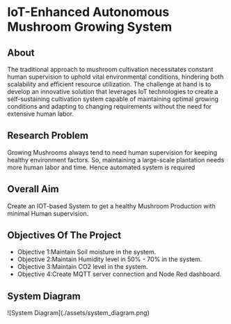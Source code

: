 <h1>IoT-Enhanced Autonomous Mushroom Growing System</h1>

<h2>About</h2>
<p>The traditional approach to mushroom cultivation necessitates constant human supervision to uphold vital environmental conditions, hindering both scalability and efficient resource utilization. The challenge at hand is to develop an innovative solution that leverages IoT technologies to create a self-sustaining cultivation system capable of maintaining optimal growing conditions and adapting to changing requirements without the need for extensive human labor.</p>

<h2>Research Problem</h2>
<p>Growing Mushrooms always tend to need human supervision for keeping healthy environment factors. So, maintaining a large-scale plantation needs more human labor and time. Hence automated system is required</p>

<h2>Overall Aim</h2>
<p>Create an IOT-based System to get a healthy Mushroom Production with minimal Human supervision.</p>

<h2>Objectives Of The Project</h2>
<ul>
  <li>Objective 1:Maintain Soil moisture in the system.</li>
  <li>Objective 2:Maintain Humidity level in 50% - 70% in the system.</li>
  <li>Objective 3:Maintain CO2 level in the system.</li>
  <li>Objective 4:Create MQTT server connection and Node Red dashboard.</li>
</ul>

<h2>System Diagram</h2>
![System Diagram](./assets/system_diagram.png)
